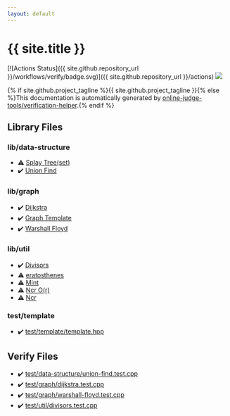 ```yaml
---
layout: default
---
```


<!-- mathjax config similar to math.stackexchange -->
<script type="text/javascript" async
  src="https://cdnjs.cloudflare.com/ajax/libs/mathjax/2.7.5/MathJax.js?config=TeX-MML-AM_CHTML">
</script>
<script type="text/x-mathjax-config">
  MathJax.Hub.Config({
    TeX: { equationNumbers: { autoNumber: "AMS" }},
    tex2jax: {
      inlineMath: [ ['$','$'] ],
      processEscapes: true
    },
    "HTML-CSS": { matchFontHeight: false },
    displayAlign: "left",
    displayIndent: "2em"
  });
</script>

<script type="text/javascript" src="https://cdnjs.cloudflare.com/ajax/libs/jquery/3.4.1/jquery.min.js"></script>
<script src="https://cdn.jsdelivr.net/npm/jquery-balloon-js@1.1.2/jquery.balloon.min.js" integrity="sha256-ZEYs9VrgAeNuPvs15E39OsyOJaIkXEEt10fzxJ20+2I=" crossorigin="anonymous"></script>
<script type="text/javascript" src="assets/js/copy-button.js"></script>
<link rel="stylesheet" href="assets/css/copy-button.css" />


# {{ site.title }}

[![Actions Status]({{ site.github.repository_url }}/workflows/verify/badge.svg)]({{ site.github.repository_url }}/actions)
<a href="{{ site.github.repository_url }}"><img src="https://img.shields.io/github/last-commit/{{ site.github.owner_name }}/{{ site.github.repository_name }}" /></a>

{% if site.github.project_tagline %}{{ site.github.project_tagline }}{% else %}This documentation is automatically generated by <a href="https://github.com/online-judge-tools/verification-helper">online-judge-tools/verification-helper</a>.{% endif %}

## Library Files

<div id="cbed23bc82f8d451042dd45b42d995ac"></div>

### lib/data-structure

* :warning: <a href="library/lib/data-structure/splay-tree-set.hpp.html">Splay Tree(set)</a>
* :heavy_check_mark: <a href="library/lib/data-structure/union-find.hpp.html">Union Find</a>


<div id="6e267a37887a7dcb68cbf7008d6c7e48"></div>

### lib/graph

* :heavy_check_mark: <a href="library/lib/graph/dijkstra.hpp.html">Dijkstra</a>
* :heavy_check_mark: <a href="library/lib/graph/graph-template.hpp.html">Graph Template</a>
* :heavy_check_mark: <a href="library/lib/graph/warshall-floyd.hpp.html">Warshall Floyd</a>


<div id="76d75a8065c92efe3b83e817563c11ef"></div>

### lib/util

* :heavy_check_mark: <a href="library/lib/util/divisors.hpp.html">Divisors</a>
* :warning: <a href="library/lib/util/eratosthenes.hpp.html">eratosthenes</a>
* :warning: <a href="library/lib/util/mint.hpp.html">Mint</a>
* :warning: <a href="library/lib/util/ncr-or.hpp.html">Ncr O(r)</a>
* :warning: <a href="library/lib/util/ncr.hpp.html">Ncr</a>


<div id="3bd26683cf387f4976fcd993c9e66cb5"></div>

### test/template

* :heavy_check_mark: <a href="library/test/template/template.hpp.html">test/template/template.hpp</a>


## Verify Files

* :heavy_check_mark: <a href="verify/test/data-structure/union-find.test.cpp.html">test/data-structure/union-find.test.cpp</a>
* :heavy_check_mark: <a href="verify/test/graph/dijkstra.test.cpp.html">test/graph/dijkstra.test.cpp</a>
* :heavy_check_mark: <a href="verify/test/graph/warshall-floyd.test.cpp.html">test/graph/warshall-floyd.test.cpp</a>
* :heavy_check_mark: <a href="verify/test/util/divisors.test.cpp.html">test/util/divisors.test.cpp</a>


